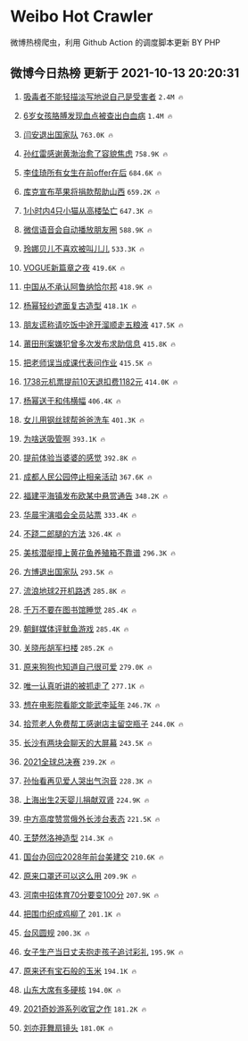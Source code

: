 # Weibo Hot Crawler 



微博热榜爬虫，利用 Github Action 的调度脚本更新 BY PHP 


## 微博今日热榜 更新于 2021-10-13 20:20:31 
1. [吸毒者不能轻描淡写地说自己是受害者](https://s.weibo.com/weibo?q=%23%E5%90%B8%E6%AF%92%E8%80%85%E4%B8%8D%E8%83%BD%E8%BD%BB%E6%8F%8F%E6%B7%A1%E5%86%99%E5%9C%B0%E8%AF%B4%E8%87%AA%E5%B7%B1%E6%98%AF%E5%8F%97%E5%AE%B3%E8%80%85%23&Refer=top) `2.4M 🔥` 

1. [6岁女孩胳膊发现血点被查出白血病](https://s.weibo.com/weibo?q=%236%E5%B2%81%E5%A5%B3%E5%AD%A9%E8%83%B3%E8%86%8A%E5%8F%91%E7%8E%B0%E8%A1%80%E7%82%B9%E8%A2%AB%E6%9F%A5%E5%87%BA%E7%99%BD%E8%A1%80%E7%97%85%23&Refer=top) `1.4M 🔥` 

1. [闫安退出国家队](https://s.weibo.com/weibo?q=%E9%97%AB%E5%AE%89%E9%80%80%E5%87%BA%E5%9B%BD%E5%AE%B6%E9%98%9F&Refer=top) `763.0K 🔥` 

1. [孙红雷感谢黄渤治愈了容貌焦虑](https://s.weibo.com/weibo?q=%23%E5%AD%99%E7%BA%A2%E9%9B%B7%E6%84%9F%E8%B0%A2%E9%BB%84%E6%B8%A4%E6%B2%BB%E6%84%88%E4%BA%86%E5%AE%B9%E8%B2%8C%E7%84%A6%E8%99%91%23&Refer=top) `758.9K 🔥` 

1. [李佳琦所有女生在前offer在后](https://s.weibo.com/weibo?q=%23%E6%9D%8E%E4%BD%B3%E7%90%A6%E6%89%80%E6%9C%89%E5%A5%B3%E7%94%9F%E5%9C%A8%E5%89%8Doffer%E5%9C%A8%E5%90%8E%23&Refer=top) `684.6K 🔥` 

1. [库克宣布苹果将捐款帮助山西](https://s.weibo.com/weibo?q=%E5%BA%93%E5%85%8B%E5%AE%A3%E5%B8%83%E8%8B%B9%E6%9E%9C%E5%B0%86%E6%8D%90%E6%AC%BE%E5%B8%AE%E5%8A%A9%E5%B1%B1%E8%A5%BF&Refer=top) `659.2K 🔥` 

1. [1小时内4只小猫从高楼坠亡](https://s.weibo.com/weibo?q=%231%E5%B0%8F%E6%97%B6%E5%86%854%E5%8F%AA%E5%B0%8F%E7%8C%AB%E4%BB%8E%E9%AB%98%E6%A5%BC%E5%9D%A0%E4%BA%A1%23&Refer=top) `647.3K 🔥` 

1. [微信语音会自动播放朋友圈](https://s.weibo.com/weibo?q=%23%E5%BE%AE%E4%BF%A1%E8%AF%AD%E9%9F%B3%E4%BC%9A%E8%87%AA%E5%8A%A8%E6%92%AD%E6%94%BE%E6%9C%8B%E5%8F%8B%E5%9C%88%23&Refer=top) `588.9K 🔥` 

1. [玲娜贝儿不喜欢被叫儿儿](https://s.weibo.com/weibo?q=%23%E7%8E%B2%E5%A8%9C%E8%B4%9D%E5%84%BF%E4%B8%8D%E5%96%9C%E6%AC%A2%E8%A2%AB%E5%8F%AB%E5%84%BF%E5%84%BF%23&Refer=top) `533.3K 🔥` 

1. [VOGUE新篇章之夜](https://s.weibo.com/weibo?q=%23VOGUE%E6%96%B0%E7%AF%87%E7%AB%A0%E4%B9%8B%E5%A4%9C%23&Refer=top) `419.6K 🔥` 

1. [中国从不承认阿鲁纳恰尔邦](https://s.weibo.com/weibo?q=%E4%B8%AD%E5%9B%BD%E4%BB%8E%E4%B8%8D%E6%89%BF%E8%AE%A4%E9%98%BF%E9%B2%81%E7%BA%B3%E6%81%B0%E5%B0%94%E9%82%A6&Refer=top) `418.9K 🔥` 

1. [杨幂轻纱遮面复古造型](https://s.weibo.com/weibo?q=%23%E6%9D%A8%E5%B9%82%E8%BD%BB%E7%BA%B1%E9%81%AE%E9%9D%A2%E5%A4%8D%E5%8F%A4%E9%80%A0%E5%9E%8B%23&Refer=top) `418.1K 🔥` 

1. [朋友谎称请吃饭中途开溜顺走五粮液](https://s.weibo.com/weibo?q=%23%E6%9C%8B%E5%8F%8B%E8%B0%8E%E7%A7%B0%E8%AF%B7%E5%90%83%E9%A5%AD%E4%B8%AD%E9%80%94%E5%BC%80%E6%BA%9C%E9%A1%BA%E8%B5%B0%E4%BA%94%E7%B2%AE%E6%B6%B2%23&Refer=top) `417.5K 🔥` 

1. [莆田刑案嫌犯曾多次发布求助信息](https://s.weibo.com/weibo?q=%23%E8%8E%86%E7%94%B0%E5%88%91%E6%A1%88%E5%AB%8C%E7%8A%AF%E6%9B%BE%E5%A4%9A%E6%AC%A1%E5%8F%91%E5%B8%83%E6%B1%82%E5%8A%A9%E4%BF%A1%E6%81%AF%23&Refer=top) `415.8K 🔥` 

1. [把老师误当成课代表问作业](https://s.weibo.com/weibo?q=%23%E6%8A%8A%E8%80%81%E5%B8%88%E8%AF%AF%E5%BD%93%E6%88%90%E8%AF%BE%E4%BB%A3%E8%A1%A8%E9%97%AE%E4%BD%9C%E4%B8%9A%23&Refer=top) `415.5K 🔥` 

1. [1738元机票提前10天退扣费1182元](https://s.weibo.com/weibo?q=%231738%E5%85%83%E6%9C%BA%E7%A5%A8%E6%8F%90%E5%89%8D10%E5%A4%A9%E9%80%80%E6%89%A3%E8%B4%B91182%E5%85%83%23&Refer=top) `414.0K 🔥` 

1. [杨幂送于和伟横幅](https://s.weibo.com/weibo?q=%23%E6%9D%A8%E5%B9%82%E9%80%81%E4%BA%8E%E5%92%8C%E4%BC%9F%E6%A8%AA%E5%B9%85%23&Refer=top) `406.4K 🔥` 

1. [女儿用钢丝球帮爸爸洗车](https://s.weibo.com/weibo?q=%23%E5%A5%B3%E5%84%BF%E7%94%A8%E9%92%A2%E4%B8%9D%E7%90%83%E5%B8%AE%E7%88%B8%E7%88%B8%E6%B4%97%E8%BD%A6%23&Refer=top) `401.3K 🔥` 

1. [为啥送吸管啊](https://s.weibo.com/weibo?q=%23%E4%B8%BA%E5%95%A5%E9%80%81%E5%90%B8%E7%AE%A1%E5%95%8A%23&Refer=top) `393.1K 🔥` 

1. [提前体验当婆婆的感觉](https://s.weibo.com/weibo?q=%23%E6%8F%90%E5%89%8D%E4%BD%93%E9%AA%8C%E5%BD%93%E5%A9%86%E5%A9%86%E7%9A%84%E6%84%9F%E8%A7%89%23&Refer=top) `392.8K 🔥` 

1. [成都人民公园停止相亲活动](https://s.weibo.com/weibo?q=%23%E6%88%90%E9%83%BD%E4%BA%BA%E6%B0%91%E5%85%AC%E5%9B%AD%E5%81%9C%E6%AD%A2%E7%9B%B8%E4%BA%B2%E6%B4%BB%E5%8A%A8%23&Refer=top) `367.6K 🔥` 

1. [福建平海镇发布欧某中悬赏通告](https://s.weibo.com/weibo?q=%23%E7%A6%8F%E5%BB%BA%E5%B9%B3%E6%B5%B7%E9%95%87%E5%8F%91%E5%B8%83%E6%AC%A7%E6%9F%90%E4%B8%AD%E6%82%AC%E8%B5%8F%E9%80%9A%E5%91%8A%23&Refer=top) `348.2K 🔥` 

1. [华晨宇演唱会全员站票](https://s.weibo.com/weibo?q=%23%E5%8D%8E%E6%99%A8%E5%AE%87%E6%BC%94%E5%94%B1%E4%BC%9A%E5%85%A8%E5%91%98%E7%AB%99%E7%A5%A8%23&Refer=top) `333.4K 🔥` 

1. [不跷二郎腿的方法](https://s.weibo.com/weibo?q=%23%E4%B8%8D%E8%B7%B7%E4%BA%8C%E9%83%8E%E8%85%BF%E7%9A%84%E6%96%B9%E6%B3%95%23&Refer=top) `326.4K 🔥` 

1. [美核潜艇撞上黄花鱼养殖箱不靠谱](https://s.weibo.com/weibo?q=%23%E7%BE%8E%E6%A0%B8%E6%BD%9C%E8%89%87%E6%92%9E%E4%B8%8A%E9%BB%84%E8%8A%B1%E9%B1%BC%E5%85%BB%E6%AE%96%E7%AE%B1%E4%B8%8D%E9%9D%A0%E8%B0%B1%23&Refer=top) `296.3K 🔥` 

1. [方博退出国家队](https://s.weibo.com/weibo?q=%23%E6%96%B9%E5%8D%9A%E9%80%80%E5%87%BA%E5%9B%BD%E5%AE%B6%E9%98%9F%23&Refer=top) `293.5K 🔥` 

1. [流浪地球2开机路透](https://s.weibo.com/weibo?q=%23%E6%B5%81%E6%B5%AA%E5%9C%B0%E7%90%832%E5%BC%80%E6%9C%BA%E8%B7%AF%E9%80%8F%23&Refer=top) `285.8K 🔥` 

1. [千万不要在图书馆睡觉](https://s.weibo.com/weibo?q=%23%E5%8D%83%E4%B8%87%E4%B8%8D%E8%A6%81%E5%9C%A8%E5%9B%BE%E4%B9%A6%E9%A6%86%E7%9D%A1%E8%A7%89%23&Refer=top) `285.4K 🔥` 

1. [朝鲜媒体评鱿鱼游戏](https://s.weibo.com/weibo?q=%23%E6%9C%9D%E9%B2%9C%E5%AA%92%E4%BD%93%E8%AF%84%E9%B1%BF%E9%B1%BC%E6%B8%B8%E6%88%8F%23&Refer=top) `285.4K 🔥` 

1. [关晓彤胡军扫楼](https://s.weibo.com/weibo?q=%E5%85%B3%E6%99%93%E5%BD%A4%E8%83%A1%E5%86%9B%E6%89%AB%E6%A5%BC&Refer=top) `285.2K 🔥` 

1. [原来狗狗也知道自己很可爱](https://s.weibo.com/weibo?q=%23%E5%8E%9F%E6%9D%A5%E7%8B%97%E7%8B%97%E4%B9%9F%E7%9F%A5%E9%81%93%E8%87%AA%E5%B7%B1%E5%BE%88%E5%8F%AF%E7%88%B1%23&Refer=top) `279.0K 🔥` 

1. [唯一认真听讲的被抓走了](https://s.weibo.com/weibo?q=%23%E5%94%AF%E4%B8%80%E8%AE%A4%E7%9C%9F%E5%90%AC%E8%AE%B2%E7%9A%84%E8%A2%AB%E6%8A%93%E8%B5%B0%E4%BA%86%23&Refer=top) `277.1K 🔥` 

1. [想在电影院看能文能武李延年](https://s.weibo.com/weibo?q=%23%E6%83%B3%E5%9C%A8%E7%94%B5%E5%BD%B1%E9%99%A2%E7%9C%8B%E8%83%BD%E6%96%87%E8%83%BD%E6%AD%A6%E6%9D%8E%E5%BB%B6%E5%B9%B4%23&Refer=top) `246.7K 🔥` 

1. [拾荒老人免费帮工感谢店主留空瓶子](https://s.weibo.com/weibo?q=%23%E6%8B%BE%E8%8D%92%E8%80%81%E4%BA%BA%E5%85%8D%E8%B4%B9%E5%B8%AE%E5%B7%A5%E6%84%9F%E8%B0%A2%E5%BA%97%E4%B8%BB%E7%95%99%E7%A9%BA%E7%93%B6%E5%AD%90%23&Refer=top) `244.0K 🔥` 

1. [长沙有两块会聊天的大屏幕](https://s.weibo.com/weibo?q=%23%E9%95%BF%E6%B2%99%E6%9C%89%E4%B8%A4%E5%9D%97%E4%BC%9A%E8%81%8A%E5%A4%A9%E7%9A%84%E5%A4%A7%E5%B1%8F%E5%B9%95%23&Refer=top) `243.5K 🔥` 

1. [2021全球总决赛](https://s.weibo.com/weibo?q=2021%E5%85%A8%E7%90%83%E6%80%BB%E5%86%B3%E8%B5%9B&Refer=top) `239.2K 🔥` 

1. [孙怡看再见爱人哭出气泡音](https://s.weibo.com/weibo?q=%23%E5%AD%99%E6%80%A1%E7%9C%8B%E5%86%8D%E8%A7%81%E7%88%B1%E4%BA%BA%E5%93%AD%E5%87%BA%E6%B0%94%E6%B3%A1%E9%9F%B3%23&Refer=top) `228.3K 🔥` 

1. [上海出生2天婴儿捐献双肾](https://s.weibo.com/weibo?q=%23%E4%B8%8A%E6%B5%B7%E5%87%BA%E7%94%9F2%E5%A4%A9%E5%A9%B4%E5%84%BF%E6%8D%90%E7%8C%AE%E5%8F%8C%E8%82%BE%23&Refer=top) `224.9K 🔥` 

1. [中方高度赞赏俄外长涉台表态](https://s.weibo.com/weibo?q=%23%E4%B8%AD%E6%96%B9%E9%AB%98%E5%BA%A6%E8%B5%9E%E8%B5%8F%E4%BF%84%E5%A4%96%E9%95%BF%E6%B6%89%E5%8F%B0%E8%A1%A8%E6%80%81%23&Refer=top) `221.5K 🔥` 

1. [王楚然洛神造型](https://s.weibo.com/weibo?q=%23%E7%8E%8B%E6%A5%9A%E7%84%B6%E6%B4%9B%E7%A5%9E%E9%80%A0%E5%9E%8B%23&Refer=top) `214.3K 🔥` 

1. [国台办回应2028年前台美建交](https://s.weibo.com/weibo?q=%23%E5%9B%BD%E5%8F%B0%E5%8A%9E%E5%9B%9E%E5%BA%942028%E5%B9%B4%E5%89%8D%E5%8F%B0%E7%BE%8E%E5%BB%BA%E4%BA%A4%23&Refer=top) `210.6K 🔥` 

1. [原来口罩还可以这么用](https://s.weibo.com/weibo?q=%23%E5%8E%9F%E6%9D%A5%E5%8F%A3%E7%BD%A9%E8%BF%98%E5%8F%AF%E4%BB%A5%E8%BF%99%E4%B9%88%E7%94%A8%23&Refer=top) `209.9K 🔥` 

1. [河南中招体育70分要变100分](https://s.weibo.com/weibo?q=%23%E6%B2%B3%E5%8D%97%E4%B8%AD%E6%8B%9B%E4%BD%93%E8%82%B270%E5%88%86%E8%A6%81%E5%8F%98100%E5%88%86%23&Refer=top) `207.9K 🔥` 

1. [把围巾织成鸡柳了](https://s.weibo.com/weibo?q=%23%E6%8A%8A%E5%9B%B4%E5%B7%BE%E7%BB%87%E6%88%90%E9%B8%A1%E6%9F%B3%E4%BA%86%23&Refer=top) `201.1K 🔥` 

1. [台风圆规](https://s.weibo.com/weibo?q=%23%E5%8F%B0%E9%A3%8E%E5%9C%86%E8%A7%84%23&Refer=top) `200.3K 🔥` 

1. [女子生产当日丈夫抱走孩子追讨彩礼](https://s.weibo.com/weibo?q=%23%E5%A5%B3%E5%AD%90%E7%94%9F%E4%BA%A7%E5%BD%93%E6%97%A5%E4%B8%88%E5%A4%AB%E6%8A%B1%E8%B5%B0%E5%AD%A9%E5%AD%90%E8%BF%BD%E8%AE%A8%E5%BD%A9%E7%A4%BC%23&Refer=top) `195.9K 🔥` 

1. [原来还有宝石般的玉米](https://s.weibo.com/weibo?q=%23%E5%8E%9F%E6%9D%A5%E8%BF%98%E6%9C%89%E5%AE%9D%E7%9F%B3%E8%88%AC%E7%9A%84%E7%8E%89%E7%B1%B3%23&Refer=top) `194.1K 🔥` 

1. [山东大席有多硬核](https://s.weibo.com/weibo?q=%23%E5%B1%B1%E4%B8%9C%E5%A4%A7%E5%B8%AD%E6%9C%89%E5%A4%9A%E7%A1%AC%E6%A0%B8%23&Refer=top) `194.0K 🔥` 

1. [2021奇妙游系列收官之作](https://s.weibo.com/weibo?q=%232021%E5%A5%87%E5%A6%99%E6%B8%B8%E7%B3%BB%E5%88%97%E6%94%B6%E5%AE%98%E4%B9%8B%E4%BD%9C%23&Refer=top) `181.2K 🔥` 

1. [刘亦菲舞扇镜头](https://s.weibo.com/weibo?q=%23%E5%88%98%E4%BA%A6%E8%8F%B2%E8%88%9E%E6%89%87%E9%95%9C%E5%A4%B4%23&Refer=top) `181.0K 🔥` 

